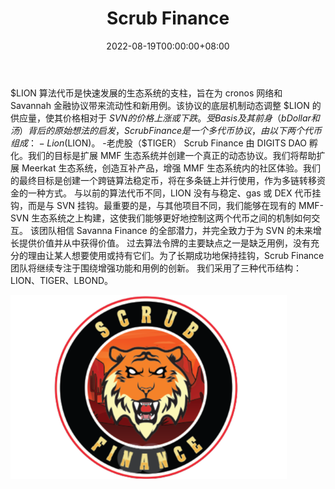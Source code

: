 ﻿---
title: "Scrub Finance"
description: "欢迎来到 Scrub Finance，这是 Cronos 网络上第一个与 $SVN 挂钩的算法代币分叉的所在地，具有创新的新功能！"
date: 2022-08-19T00:00:00+08:00
lastmod: 2022-08-19T00:00:00+08:00
draft: false
authors: ["boogArno"]
featuredImage: "scrub-finance.png"
tags: ["DeFi","Scrub Finance"]
categories: ["nfts"]
nfts: ["DeFi"]
blockchain: "Cronos"
website: "https://scrub.finance/"
twitter: "https://twitter.com/scrubfinance"
discord: ""
telegram: ""
github: ""
youtube: ""
twitch: ""
facebook: ""
instagram: ""
reddit: ""
medium: ""
steam: ""
gitbook: ""
googleplay: ""
appstore: ""
status: "Live"
weight: 
lightgallery: true
toc: true
pinned: false
recommend: false
recommend1: false
---
$LION 算法代币是快速发展的生态系统的支柱，旨在为 cronos 网络和 Savannah 金融协议带来流动性和新用例。该协议的底层机制动态调整 $LION 的供应量，使其价格相对于 $SVN 的价格上涨或下跌。
受 Basis 及其前身（bDollar 和汤）背后的原始想法的启发，Scrub Finance 是一个多代币协议，由以下两个代币组成：-Lion ($LION)。 -老虎股（$TIGER）
Scrub Finance 由 DIGITS DAO 孵化。我们的目标是扩展 MMF 生态系统并创建一个真正的动态协议。我们将帮助扩展 Meerkat 生态系统，创造互补产品，增强 MMF 生态系统内的社区体验。我们的最终目标是创建一个跨链算法稳定币，将在多条链上并行使用，作为多链转移资金的一种方式。
与以前的算法代币不同，LION 没有与稳定、gas 或 DEX 代币挂钩，而是与 SVN 挂钩。最重要的是，与其他项目不同，我们能够在现有的 MMF-SVN 生态系统之上构建，这使我们能够更好地控制这两个代币之间的机制如何交互。
该团队相信 Savanna Finance 的全部潜力，并完全致力于为 SVN 的未来增长提供价值并从中获得价值。
过去算法令牌的主要缺点之一是缺乏用例，没有充分的理由让某人想要使用或持有它们。为了长期成功地保持挂钩，Scrub Finance 团队将继续专注于围绕增强功能和用例的创新。
我们采用了三种代币结构：LION、TIGER、LBOND。

![scrubfinance-dapp-defi-cronos-image1-500x315_9319974f1c39ed74211764b0a996f889](scrubfinance-dapp-defi-cronos-image1-500x315_9319974f1c39ed74211764b0a996f889.png)